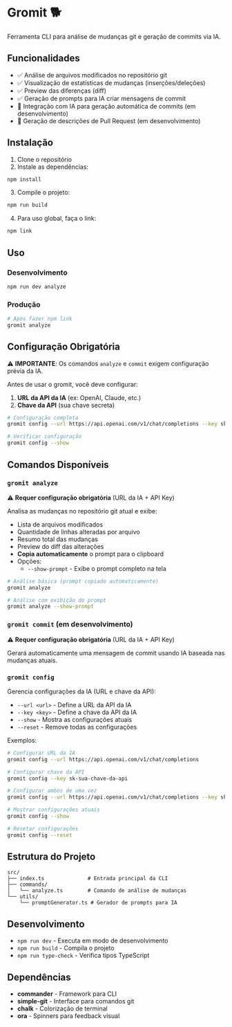 # Gromit 🐕

Ferramenta CLI para análise de mudanças git e geração de commits via IA.

## Funcionalidades

- ✅ Análise de arquivos modificados no repositório git
- ✅ Visualização de estatísticas de mudanças (inserções/deleções)
- ✅ Preview das diferenças (diff)
- ✅ Geração de prompts para IA criar mensagens de commit
- 🚧 Integração com IA para geração automática de commits (em desenvolvimento)
- 🚧 Geração de descrições de Pull Request (em desenvolvimento)

## Instalação

1. Clone o repositório
2. Instale as dependências:
```bash
npm install
```

3. Compile o projeto:
```bash
npm run build
```

4. Para uso global, faça o link:
```bash
npm link
```

## Uso

### Desenvolvimento
```bash
npm run dev analyze
```

### Produção
```bash
# Após fazer npm link
gromit analyze
```

## Configuração Obrigatória

⚠️ **IMPORTANTE**: Os comandos `analyze` e `commit` exigem configuração prévia da IA.

Antes de usar o gromit, você deve configurar:
1. **URL da API da IA** (ex: OpenAI, Claude, etc.)
2. **Chave da API** (sua chave secreta)

```bash
# Configuração completa
gromit config --url https://api.openai.com/v1/chat/completions --key sk-sua-chave

# Verificar configuração
gromit config --show
```

## Comandos Disponíveis

### `gromit analyze`
⚠️ **Requer configuração obrigatória** (URL da IA + API Key)

Analisa as mudanças no repositório git atual e exibe:
- Lista de arquivos modificados
- Quantidade de linhas alteradas por arquivo
- Resumo total das mudanças
- Preview do diff das alterações
- **Copia automaticamente** o prompt para o clipboard
- Opções:
  - `--show-prompt` - Exibe o prompt completo na tela

```bash
# Análise básica (prompt copiado automaticamente)
gromit analyze

# Análise com exibição do prompt
gromit analyze --show-prompt
```

### `gromit commit` (em desenvolvimento)
⚠️ **Requer configuração obrigatória** (URL da IA + API Key)

Gerará automaticamente uma mensagem de commit usando IA baseada nas mudanças atuais.

### `gromit config`
Gerencia configurações da IA (URL e chave da API):
- `--url <url>` - Define a URL da API da IA
- `--key <key>` - Define a chave da API da IA  
- `--show` - Mostra as configurações atuais
- `--reset` - Remove todas as configurações

Exemplos:
```bash
# Configurar URL da IA
gromit config --url https://api.openai.com/v1/chat/completions

# Configurar chave da API
gromit config --key sk-sua-chave-da-api

# Configurar ambos de uma vez
gromit config --url https://api.openai.com/v1/chat/completions --key sk-sua-chave

# Mostrar configurações atuais
gromit config --show

# Resetar configurações
gromit config --reset
```

## Estrutura do Projeto

```
src/
├── index.ts              # Entrada principal da CLI
├── commands/
│   └── analyze.ts        # Comando de análise de mudanças
└── utils/
    └── promptGenerator.ts # Gerador de prompts para IA
```

## Desenvolvimento

- `npm run dev` - Executa em modo de desenvolvimento
- `npm run build` - Compila o projeto
- `npm run type-check` - Verifica tipos TypeScript

## Dependências

- **commander** - Framework para CLI
- **simple-git** - Interface para comandos git
- **chalk** - Colorização de terminal
- **ora** - Spinners para feedback visual 